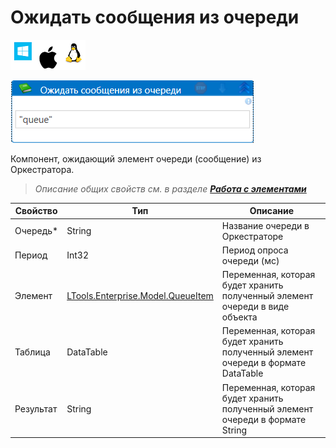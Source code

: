# Ожидать сообщения из очереди

![](<../../../../.gitbook/assets/image (100) (1) (1) (1) (1) (1) (250).png>)

![](<../../../../.gitbook/assets/ожидать сообщения из очереди.png>)

Компонент, ожидающий элемент очереди (сообщение) из Оркестратора.

> _Описание общих свойств см. в разделе_ [_**Работа с элементами**_](https://docs.primo-rpa.ru/primo-rpa/primo-studio/process/elements)

| Свойство  | Тип                                                                                                                                             | Описание                                                                         |
| --------- | ----------------------------------------------------------------------------------------------------------------------------------------------- | -------------------------------------------------------------------------------- |
| Очередь\* | String                                                                                                                                          | Название очереди в Оркестраторе                                                  |
| Период    | Int32                                                                                                                                           | Период опроса очереди (мс)                                                       |
| Элемент   | [LTools.Enterprise.Model.QueueItem](https://github.com/ttalantseva/Docs.Rus/blob/main/g\_elements/el\_basic/els\_orch/els\_queues/datatypes.md) | Переменная, которая будет хранить полученный элемент очереди в виде объекта      |
| Таблица   | DataTable                                                                                                                                       | Переменная, которая будет хранить полученный элемент очереди в формате DataTable |
| Результат | String                                                                                                                                          | Переменная, которая будет хранить полученный элемент очереди в формате String    |
